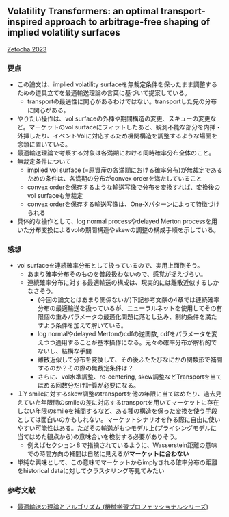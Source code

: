 ## Volatility Transformers: an optimal transport-inspired approach to arbitrage-free shaping of implied volatility surfaces
[Zetocha 2023](https://papers.ssrn.com/sol3/papers.cfm?abstract_id=4623940)

### 要点
- この論文は、implied volatility surfaceを無裁定条件を保ったまま調整するための道具立てを最適輸送理論の言葉に基づいて提案している。
    - transportの最適性に関心があるわけではない。transportした先の分布に関心がある。
- やりたい操作は、vol surfaceの外挿や期間構造の変更、スキューの変更など。マーケットのvol surfaceにフィットしたあと、観測不能な部分を内挿・外挿したり、イベントVolに対応するため機関構造を調整するような場面を念頭に置いている。
- 最適輸送理論で考察する対象は各満期における同時確率分布全体のこと。
- 無裁定条件について
    - implied vol surface (=原資産の各満期における確率分布)が無裁定であるための条件は、各満期の分布がconvex orderを満たしていること
    - convex orderを保存するような輸送写像で分布を変換すれば、変換後のvol surfaceも無裁定
    - convex orderを保存する輸送写像は、One-Xパターンによって特徴づけられる
- 具体的な操作として、log normal processやdelayed Merton processを用いた分布変換によるvolの期間構造やskewの調整の構成手順を示している。

### 感想
- vol surfaceを連続確率分布として扱っているので、実用上面倒そう。
    - あまり確率分布そのものを普段扱わないので、感覚が捉えづらい。
    - 連続確率分布に対する最適輸送の構成は、現実的には離散近似するしかなさそう。
        - (今回の論文とはあまり関係ないが)下記参考文献の4章では連続確率分布の最適輸送を扱っているが、ニューラルネットを使用してその有限個の重みパラメータの最適化問題に落とし込み、制約条件を満たすよう条件を加えて解いている。
        - log normalやdelayed Mertonのcdfの逆関数, cdfをパラメータを変えつつ適用することが基本操作になる。元々の確率分布が解析的でないし、結構な手間
        - 離散近似して分布を変換して、その後ふたたびなにかの関数形で補間するのか？その際の無裁定条件は？
        - さらに、vol水準調整、re-centering, skew調整などTransportを当てはめる回数分だけ計算が必要になる。
- １Y smileに対するskew調整のtransportを他の年限に当てはめたり、過去見えていた年限間のsmileの差に対応するtransportを用いてマーケットに存在しない年限のsmileを補間するなど、ある種の構造を保った変換を使う手段としては面白いのかもしれない。マーケットシナリオを作る際に自由に使いやすい可能性はある。ただその輸送がもつモデル上(プライシングモデルに当てはめた観点から)の意味合いを検討する必要がありそう。
    - 例えばセクション８で指摘されているように、Wasserstein距離の意味での時間方向の補間は自然に見えるが**マーケットに合わない**
- 単純な興味として、この意味でマーケットからimplyされる確率分布の距離をhistorical dataに対してクラスタリング等見てみたい


### 参考文献
- [最適輸送の理論とアルゴリズム (機械学習プロフェッショナルシリーズ)](https://www.amazon.co.jp/%E6%9C%80%E9%81%A9%E8%BC%B8%E9%80%81%E3%81%AE%E7%90%86%E8%AB%96%E3%81%A8%E3%82%A2%E3%83%AB%E3%82%B4%E3%83%AA%E3%82%BA%E3%83%A0-%E6%A9%9F%E6%A2%B0%E5%AD%A6%E7%BF%92%E3%83%97%E3%83%AD%E3%83%95%E3%82%A7%E3%83%83%E3%82%B7%E3%83%A7%E3%83%8A%E3%83%AB%E3%82%B7%E3%83%AA%E3%83%BC%E3%82%BA-%E4%BD%90%E8%97%A4-%E7%AB%9C%E9%A6%AC/dp/4065305144)

